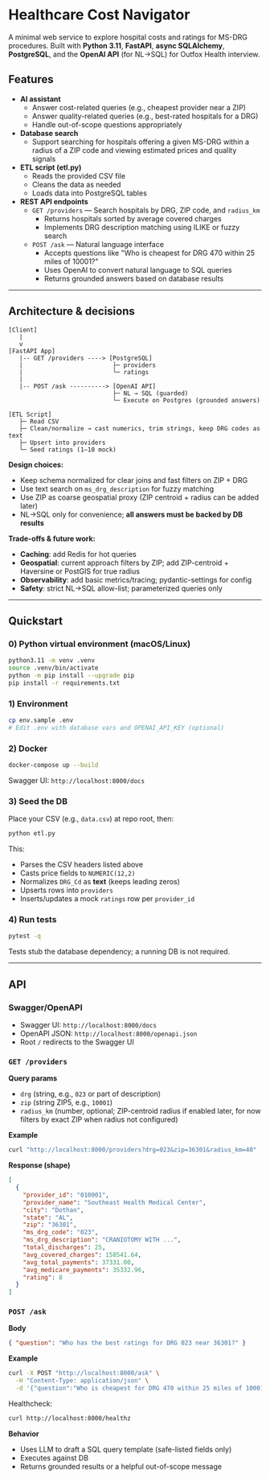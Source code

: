 # Healthcare Cost Navigator

A minimal web service to explore hospital costs and ratings for MS-DRG procedures. Built with **Python 3.11**, **FastAPI**, **async SQLAlchemy**, **PostgreSQL**, and the **OpenAI API** (for NL→SQL) for Outfox Health interview.

## Features

- **AI assistant**
  - Answer cost-related queries (e.g., cheapest provider near a ZIP)
  - Answer quality-related queries (e.g., best-rated hospitals for a DRG)
  - Handle out-of-scope questions appropriately
- **Database search**
  - Support searching for hospitals offering a given MS-DRG within a radius of a ZIP code and viewing estimated prices and quality signals
- **ETL script (etl.py)**
  - Reads the provided CSV file
  - Cleans the data as needed
  - Loads data into PostgreSQL tables
- **REST API endpoints**
  - `GET /providers` — Search hospitals by DRG, ZIP code, and `radius_km`
    - Returns hospitals sorted by average covered charges
    - Implements DRG description matching using ILIKE or fuzzy search
  - `POST /ask` — Natural language interface
    - Accepts questions like "Who is cheapest for DRG 470 within 25 miles of 10001?"
    - Uses OpenAI to convert natural language to SQL queries
    - Returns grounded answers based on database results

---

## Architecture & decisions

```
[Client]
   |
   v
[FastAPI App]
   |-- GET /providers ----> [PostgreSQL]
   |                         ├─ providers
   |                         └─ ratings
   |
   |-- POST /ask ----------> [OpenAI API]
                             ├─ NL → SQL (guarded)
                             └─ Execute on Postgres (grounded answers)

[ETL Script]
   ├─ Read CSV
   ├─ Clean/normalize → cast numerics, trim strings, keep DRG codes as text
   ├─ Upsert into providers
   └─ Seed ratings (1–10 mock)
```

**Design choices:**
- Keep schema normalized for clear joins and fast filters on ZIP + DRG
- Use text search on `ms_drg_description` for fuzzy matching
- Use ZIP as coarse geospatial proxy (ZIP centroid + radius can be added later)
- NL→SQL only for convenience; **all answers must be backed by DB results**

**Trade-offs & future work:**
- **Caching**: add Redis for hot queries
- **Geospatial**: current approach filters by ZIP; add ZIP-centroid + Haversine or PostGIS for true radius
- **Observability**: add basic metrics/tracing; pydantic-settings for config
- **Safety**: strict NL→SQL allow-list; parameterized queries only

---

## Quickstart

### 0) Python virtual environment (macOS/Linux)

```bash
python3.11 -m venv .venv
source .venv/bin/activate
python -m pip install --upgrade pip
pip install -r requirements.txt
```

### 1) Environment

```bash
cp env.sample .env
# Edit .env with database vars and OPENAI_API_KEY (optional)
```

### 2) Docker

```bash
docker-compose up --build
```

Swagger UI: `http://localhost:8000/docs`

### 3) Seed the DB

Place your CSV (e.g., `data.csv`) at repo root, then:

```bash
python etl.py
```

This:
- Parses the CSV headers listed above
- Casts price fields to `NUMERIC(12,2)`
- Normalizes `DRG_Cd` as **text** (keeps leading zeros)
- Upserts rows into `providers`
- Inserts/updates a mock `ratings` row per `provider_id`

### 4) Run tests

```bash
pytest -q
```
Tests stub the database dependency; a running DB is not required.

---

## API

### Swagger/OpenAPI

- Swagger UI: `http://localhost:8000/docs`
- OpenAPI JSON: `http://localhost:8000/openapi.json`
- Root `/` redirects to the Swagger UI

### `GET /providers`

**Query params**
- `drg` (string, e.g., `023` or part of description)
- `zip` (string ZIP5, e.g., `10001`)
- `radius_km` (number, optional; ZIP-centroid radius if enabled later, for now filters by exact ZIP when radius not configured)

**Example**
```bash
curl "http://localhost:8000/providers?drg=023&zip=36301&radius_km=40"
```

**Response (shape)**
```json
[
  {
    "provider_id": "010001",
    "provider_name": "Southeast Health Medical Center",
    "city": "Dothan",
    "state": "AL",
    "zip": "36301",
    "ms_drg_code": "023",
    "ms_drg_description": "CRANIOTOMY WITH ...",
    "total_discharges": 25,
    "avg_covered_charges": 158541.64,
    "avg_total_payments": 37331.00,
    "avg_medicare_payments": 35332.96,
    "rating": 8
  }
]
```

### `POST /ask`

**Body**
```json
{ "question": "Who has the best ratings for DRG 023 near 36301?" }
```

**Example**
```bash
curl -X POST "http://localhost:8000/ask" \
  -H "Content-Type: application/json" \
  -d '{"question":"Who is cheapest for DRG 470 within 25 miles of 10001?"}'
```

Healthcheck:
```bash
curl http://localhost:8000/healthz
```

**Behavior**
- Uses LLM to draft a SQL query template (safe-listed fields only)
- Executes against DB
- Returns grounded results or a helpful out-of-scope message
